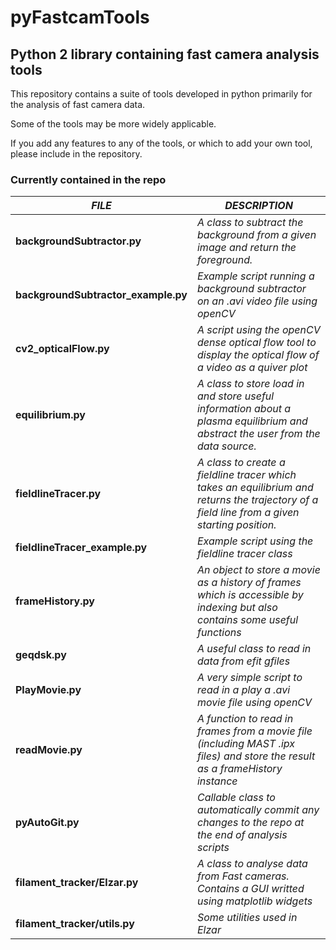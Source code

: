# pyFastcamTools
## Python 2 library containing fast camera analysis tools

This repository contains a suite of tools developed in python primarily for the analysis of fast camera data.

Some of the tools may be more widely applicable.

If you add any features to any of the tools, or which to add your own tool, please include in the repository.

### Currently contained in the repo
**_FILE_**  | **_DESCRIPTION_**  
---|---
**backgroundSubtractor.py**		|	*A class to subtract the background from a given image and return the foreground.* 
**backgroundSubtractor_example.py** 	|	*Example script running a background subtractor on an .avi video file using openCV*
**cv2_opticalFlow.py**			| 	*A script using the openCV dense optical flow tool to display the optical flow of a video as a quiver plot*
**equilibrium.py**			|	*A class to store load in and store useful information about a plasma equilibrium and abstract the user from the data source.* 
**fieldlineTracer.py**			| 	*A class to create a fieldline tracer which takes an equilibrium and returns the trajectory of a field line from a given starting position.*
**fieldlineTracer_example.py**		| 	*Example script using the fieldline tracer class*
**frameHistory.py**			|	*An object to store a movie as a history of frames which is accessible by indexing but also contains some useful functions*
**geqdsk.py**				|	*A useful class to read in data from efit gfiles*
**PlayMovie.py**			| 	*A very simple script to read in a play a .avi movie file using openCV*
**readMovie.py**			|	*A function to read in frames from a movie file (including MAST .ipx files) and store the result as a frameHistory instance*
**pyAutoGit.py**         	 	|	*Callable class to automatically commit any changes to the repo at the end of analysis scripts*
**filament_tracker/Elzar.py**		|	*A class to analyse data from Fast cameras. Contains a GUI writted using matplotlib widgets*
**filament_tracker/utils.py**		| 	*Some utilities used in Elzar*


